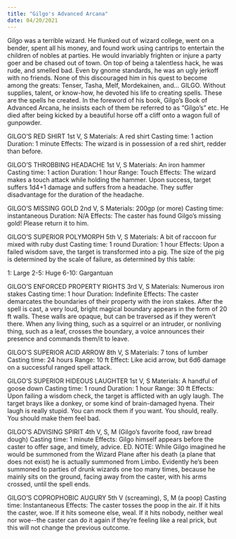 ```yaml
---
title: "Gilgo's Advanced Arcana"
date: 04/20/2021
---
```


Gilgo was a terrible wizard. He flunked out of wizard college, went on a bender, spent all his money, and found work using cantrips to entertain the children of nobles at parties. He would invariably frighten or injure a party goer and be chased out of town. On top of being a talentless hack, he was rude, and smelled bad. Even by gnome standards, he was an ugly jerkoff with no friends. None of this discouraged him in his quest to become among the greats: Tenser, Tasha, Melf, Mordekainen, and… GILGO. Without supplies, talent, or know-how, he devoted his life to creating spells. These are the spells he created. In the foreword of his book, Gilgo’s Book of Advanced Arcana, he insists each of them be referred to as “Gilgo’s” etc. He died after being kicked by a beautiful horse off a cliff onto a wagon full of gunpowder.


GILGO’S RED SHIRT
1st
V, S
Materials: A red shirt
Casting time: 1 action
Duration: 1 minute
Effects: The wizard is in possession of a red shirt, redder than before.

GILGO’S THROBBING HEADACHE
1st
V, S
Materials: An iron hammer
Casting time: 1 action
Duration: 1 hour
Range: Touch
Effects: The wizard makes a touch attack while holding the hammer. Upon success, target suffers 1d4+1 damage and suffers from a headache. They suffer disadvantage for the duration of the headache. 

GILGO’S MISSING GOLD
2nd
V, S
Materials: 200gp (or more)
Casting time: instantaneous
Duration: N/A
Effects: The caster has found Gilgo’s missing gold! Please return it to him. 

GILGO’S SUPERIOR POLYMORPH
5th
V, S
Materials: A bit of raccoon fur mixed with ruby dust
Casting time: 1 round
Duration: 1 hour
Effects: Upon a failed wisdom save, the target is transformed into a pig. The size of the pig is determined by the scale of failure, as determined by this table:

1: Large
2-5: Huge
6-10: Gargantuan

GILGO’S ENFORCED PROPERTY RIGHTS
3rd
V, S
Materials: Numerous iron stakes
Casting time: 1 hour
Duration: Indefinite
Effects: The caster demarcates the boundaries of their property with the iron stakes. After the spell is cast, a very loud, bright magical boundary appears in the form of 20 ft walls. These walls are opaque, but can be traversed as if they weren’t there. When any living thing, such as a squirrel or an intruder, or nonliving thing, such as a leaf, crosses the boundary, a voice announces their presence and commands them/it to leave.

GILGO’S SUPERIOR ACID ARROW
8th
V, S
Materials: 7 tons of lumber
Casting time: 24 hours
Range: 10 ft
Effect: Like acid arrow, but 6d6 damage on a successful ranged spell attack.

GILGO’S SUPERIOR HIDEOUS LAUGHTER
1st
V, S
Materials: A handful of goose down
Casting time: 1 round
Duration: 1 hour
Range: 30 ft
Effects: Upon failing a wisdom check, the target is afflicted with an ugly laugh. The target brays like a donkey, or some kind of brain-damaged hyena. Their laugh is really stupid. You can mock  them if you want. You should, really. You should make them feel bad.

GILGO’S ADVISING SPIRIT
4th
V, S, M (Gilgo’s favorite food, raw bread dough)
Casting time: 1 minute
Effects: Gilgo himself appears before the caster to offer sage, and timely, advice. ED. NOTE: While Gilgo imagined he would be summoned from the Wizard Plane after his death (a plane that does not exist) he is actually summoned from Limbo. Evidently he’s been summoned to parties of drunk wizards one too many times, because he mainly sits on the ground, facing away from the caster, with his arms crossed, until the spell ends.

GILGO’S COPROPHOBIC AUGURY
5th
V (screaming), S, M (a poop)
Casting time: Instantaneous 
Effects: The caster tosses the poop in the air. If it hits the caster, woe. If it hits someone else, weal. If it hits nobody, neither weal nor woe--the caster can do it again if they’re feeling like a real prick, but this will not change the previous outcome.

